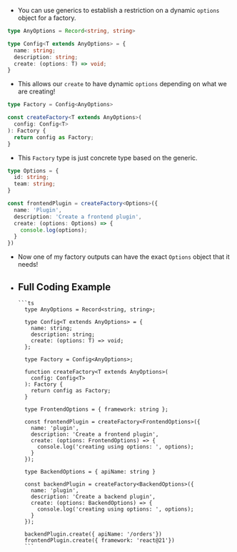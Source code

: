 - You can use generics to establish a restriction on a dynamic `options` object for a factory.

```ts
type AnyOptions = Record<string, string>

type Config<T extends AnyOptions> = {
  name: string;
  description: string;
  create: (options: T) => void;
}
```

- This allows our `create` to have dynamic `options` depending on what we are creating!

```ts
type Factory = Config<AnyOptions>

const createFactory<T extends AnyOptions>(
  config: Config<T>
): Factory {
  return config as Factory;
}
```

- This `Factory` type is just concrete type based on the generic. 

```ts
type Options = {
  id: string;
  team: string;
}

const frontendPlugin = createFactory<Options>({
  name: 'Plugin',
  description: 'Create a frontend plugin',
  create: (options: Options) => {
    console.log(options);
  }
})
```

- Now one of my factory outputs can have the exact `Options` object that it needs!

- **Full Coding Example**
	- 
	  ```ts
		type AnyOptions = Record<string, string>;

		type Config<T extends AnyOptions> = {
		  name: string;
		  description: string;
		  create: (options: T) => void;
		};
		
		type Factory = Config<AnyOptions>;
		
		function createFactory<T extends AnyOptions>(
		  config: Config<T>
		): Factory {
		  return config as Factory;
		}
		
		type FrontendOptions = { framework: string };
		
		const frontendPlugin = createFactory<FrontendOptions>({
		  name: 'plugin',
		  description: 'Create a frontend plugin',
		  create: (options: FrontendOptions) => {
		    console.log('creating using options: ', options);
		  }
		});
		
		type BackendOptions = { apiName: string }
		
		const backendPlugin = createFactory<BackendOptions>({
		  name: 'plugin',
		  description: 'Create a backend plugin',
		  create: (options: BackendOptions) => {
		    console.log('creating using options: ', options);
		  }
		});
		
		backendPlugin.create({ apiName: '/orders'})
		frontendPlugin.create({ framework: 'react@21'})
		```